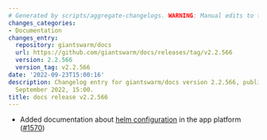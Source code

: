 ```yaml
---
# Generated by scripts/aggregate-changelogs. WARNING: Manual edits to this files will be overwritten.
changes_categories:
- Documentation
changes_entry:
  repository: giantswarm/docs
  url: https://github.com/giantswarm/docs/releases/tag/v2.2.566
  version: 2.2.566
  version_tag: v2.2.566
date: '2022-09-23T15:00:16'
description: Changelog entry for giantswarm/docs version 2.2.566, published on 23
  September 2022, 15:00.
title: docs release v2.2.566
---
```


- Added documentation about [helm configuration](https://docs.giantswarm.io/app-platform/installation-configuration/) in the app platform ([#1570](https://github.com/giantswarm/docs/pull/1570))
